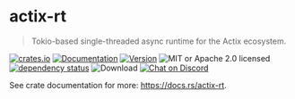 # actix-rt

> Tokio-based single-threaded async runtime for the Actix ecosystem.

[![crates.io](https://img.shields.io/crates/v/actix-rt?label=latest)](https://crates.io/crates/actix-rt)
[![Documentation](https://docs.rs/actix-rt/badge.svg?version=2.4.0)](https://docs.rs/actix-rt/2.4.0)
[![Version](https://img.shields.io/badge/rustc-1.46+-ab6000.svg)](https://blog.rust-lang.org/2020/03/12/Rust-1.46.html)
![MIT or Apache 2.0 licensed](https://img.shields.io/crates/l/actix-rt.svg)
<br />
[![dependency status](https://deps.rs/crate/actix-rt/2.4.0/status.svg)](https://deps.rs/crate/actix-rt/2.4.0)
![Download](https://img.shields.io/crates/d/actix-rt.svg)
[![Chat on Discord](https://img.shields.io/discord/771444961383153695?label=chat&logo=discord)](https://discord.gg/WghFtEH6Hb)

See crate documentation for more: https://docs.rs/actix-rt.
